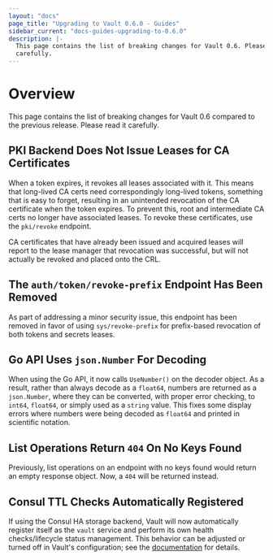 ```yaml
---
layout: "docs"
page_title: "Upgrading to Vault 0.6.0 - Guides"
sidebar_current: "docs-guides-upgrading-to-0.6.0"
description: |-
  This page contains the list of breaking changes for Vault 0.6. Please read it
  carefully.
---
```


# Overview

This page contains the list of breaking changes for Vault 0.6 compared to the
previous release. Please read it carefully.

## PKI Backend Does Not Issue Leases for CA Certificates

When a token expires, it revokes all leases associated with it. This means that
long-lived CA certs need correspondingly long-lived tokens, something that is
easy to forget, resulting in an unintended revocation of the CA certificate
when the token expires. To prevent this, root and intermediate CA certs no
longer have associated leases. To revoke these certificates, use the
`pki/revoke` endpoint.

CA certificates that have already been issued and acquired leases will report
to the lease manager that revocation was successful, but will not actually be
revoked and placed onto the CRL.

## The `auth/token/revoke-prefix` Endpoint Has Been Removed

As part of addressing a minor security issue, this endpoint has been removed in
favor of using `sys/revoke-prefix` for prefix-based revocation of both tokens
and secrets leases.

## Go API Uses `json.Number` For Decoding

When using the Go API, it now calls `UseNumber()` on the decoder object. As a
result, rather than always decode as a `float64`, numbers are returned as a
`json.Number`, where they can be converted, with proper error checking, to
`int64`, `float64`, or simply used as a `string` value. This fixes some display
errors where numbers were being decoded as `float64` and printed in scientific
notation.

## List Operations Return `404` On No Keys Found

Previously, list operations on an endpoint with no keys found would return an
empty response object. Now, a `404` will be returned instead.

## Consul TTL Checks Automatically Registered

If using the Consul HA storage backend, Vault will now automatically register
itself as the `vault` service and perform its own health checks/lifecycle
status management. This behavior can be adjusted or turned off in Vault's
configuration; see the
[documentation](/docs/config/index.html#check_timeout)
for details.
